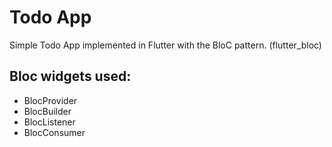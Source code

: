 # Todo App 
Simple Todo App implemented in Flutter with the BloC pattern. (flutter_bloc)

## Bloc widgets used:  
* BlocProvider  
* BlocBuilder
* BlocListener  
* BlocConsumer  
